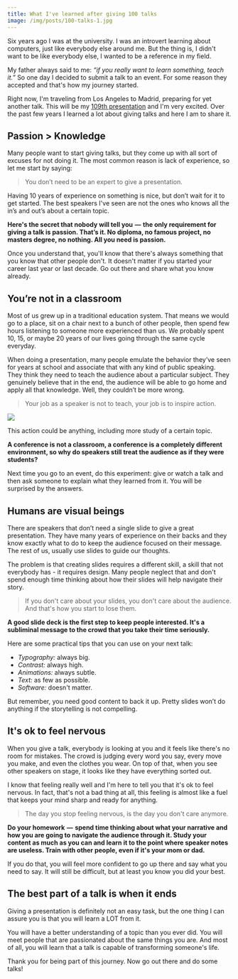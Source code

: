 ```yaml
---
title: What I've learned after giving 100 talks
image: /img/posts/100-talks-1.jpg
---
```


Six years ago I was at the university. I was an introvert learning about computers, just like everybody else around me. But the thing is, I didn't want to be like everybody else, I wanted to be a reference in my field.

My father always said to me: *“if you really want to learn something, teach it.”* So one day I decided to submit a talk to an event. For some reason they accepted and that's how my journey started.

Right now, I'm traveling from Los Angeles to Madrid, preparing for yet another talk. This will be my [109th presentation](/talks) and I'm very excited. Over the past few years I learned a lot about giving talks and here I am to share it.

## Passion > Knowledge

Many people want to start giving talks, but they come up with all sort of excuses for not doing it. The most common reason is lack of experience, so let me start by saying:

> You don’t need to be an expert to give a presentation.

Having 10 years of experience on something is nice, but don’t wait for it to get started. The best speakers I've seen are not the ones who knows all the in’s and out’s about a certain topic.

**Here's the secret that nobody will tell you  —   the only requirement for giving a talk is passion. That’s it. No diploma, no famous project, no masters degree, no nothing. All you need is passion.**

Once you understand that, you'll know that there's always something that you know that other people don't. It doesn't matter if you started your career last year or last decade. Go out there and share what you know already.

## You’re not in a classroom

Most of us grew up in a traditional education system. That means we would go to a place, sit on a chair next to a bunch of other people, then spend few hours listening to someone more experienced than us. We probably spent 10, 15, or maybe 20 years of our lives going through the same cycle everyday.

When doing a presentation, many people emulate the behavior they’ve seen for years at school and associate that with any kind of public speaking. They think they need to teach the audience about a particular subject. They genuinely believe that in the end, the audience will be able to go home and apply all that knowledge. Well, they couldn’t be more wrong.

> Your job as a speaker is not to teach, your job is to inspire action.

<img src="/img/posts/100-talks-2.jpg" class="post-image-full">

This action could be anything, including more study of a certain topic.

**A conference is not a classroom, a conference is a completely different environment, so why do speakers still treat the audience as if they were students?**

Next time you go to an event, do this experiment: give or watch a talk and then ask someone to explain what they learned from it. You will be surprised by the answers.

## Humans are visual beings
There are speakers that don’t need a single slide to give a great presentation. They have many years of experience on their backs and they know exactly what to do to keep the audience focused on their message. The rest of us, usually use slides to guide our thoughts.

The problem is that creating slides requires a different skill, a skill that not everybody has - it requires design. Many people neglect that and don't spend enough time thinking about how their slides will help navigate their story.

> If you don't care about your slides, you don't care about the audience. And that's how you start to lose them.

**A good slide deck is the first step to keep people interested. It's a subliminal message to the crowd that you take their time seriously.**

Here are some practical tips that you can use on your next talk:

* _Typography:_ always big.
* _Contrast:_ always high.
* _Animations:_ always subtle.
* _Text:_ as few as possible.
* _Software:_ doesn't matter.

But remember, you need good content to back it up. Pretty slides won’t do anything if the storytelling is not compelling.

## It's ok to feel nervous

When you give a talk, everybody is looking at you and it feels like there's no room for mistakes. The crowd is judging every word you say, every move you make, and even the clothes you wear. On top of that, when you see other speakers on stage, it looks like they have everything sorted out.

I know that feeling really well and I'm here to tell you that it's ok to feel nervous. In fact, that's not a bad thing at all, this feeling is almost like a fuel that keeps your mind sharp and ready for anything.

> The day you stop feeling nervous, is the day you don't care anymore.

**Do your homework  —  spend time thinking about what your narrative and how you are going to navigate the audience through it. Study your content as much as you can and learn it to the point where speaker notes are useless. Train with other people, even if it's your mom or dad.**

If you do that, you will feel more confident to go up there and say what you need to say. It will still be difficult, but at least you know you did your best.

## The best part of a talk is when it ends

Giving a presentation is definitely not an easy task, but the one thing I can assure you is that you will learn a LOT from it.

You will have a better understanding of a topic than you ever did. You will meet people that are passionated about the same things you are. And most of all, you will learn that a talk is capable of transforming someone's life.

Thank you for being part of this journey. Now go out there and do some talks!